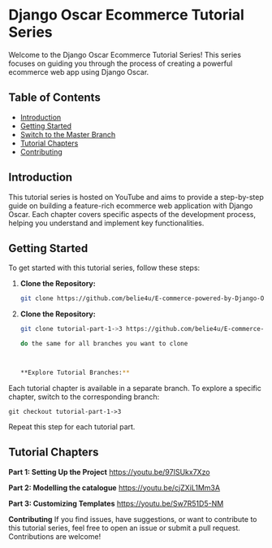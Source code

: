 # Django Oscar Ecommerce Tutorial Series

Welcome to the Django Oscar Ecommerce Tutorial Series! This series focuses on guiding you through the process of creating a powerful ecommerce web app using Django Oscar.

## Table of Contents
- [Introduction](#introduction)
- [Getting Started](#getting-started)
- [Switch to the Master Branch](#Switch-to-the-Master-Branch)
- [Tutorial Chapters](#tutorial-chapters)
- [Contributing](#contributing)



## Introduction

This tutorial series is hosted on YouTube and aims to provide a step-by-step guide on building a feature-rich ecommerce web application with Django Oscar. 
Each chapter covers specific aspects of the development process, helping you understand and implement key functionalities.

## Getting Started

To get started with this tutorial series, follow these steps:

1. **Clone the Repository:**
   
   ```bash
   git clone https://github.com/belie4u/E-commerce-powered-by-Django-Oscar.git

1. **Clone the Repository:**
   
   ```bash
   git clone tutorial-part-1->3 https://github.com/belie4u/E-commerce-powered-by-Django-Oscar.git

   do the same for all branches you want to clone 



   **Explore Tutorial Branches:**
   
Each tutorial chapter is available in a separate branch. To explore a specific chapter, switch to the corresponding branch:

    git checkout tutorial-part-1->3

Repeat this step for each tutorial part.

## Tutorial Chapters

**Part 1: Setting Up the Project**
https://youtu.be/97ISUkx7Xzo

**Part 2: Modelling the catalogue**
https://youtu.be/cjZXiL1Mm3A

**Part 3: Customizing Templates**
https://youtu.be/Sw7R51D5-NM

**Contributing**
If you find issues, have suggestions, or want to contribute to this tutorial series, feel free to open an issue or submit a pull request. 
Contributions are welcome!
